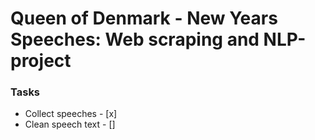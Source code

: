 # Queen of Denmark - New Years Speeches: Web scraping and NLP-project

### Tasks

- Collect speeches - [x]
- Clean speech text - []
